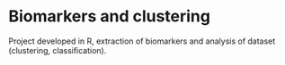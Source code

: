 # Biomarkers and clustering
Project developed in R, extraction of biomarkers and analysis of dataset (clustering, classification).
